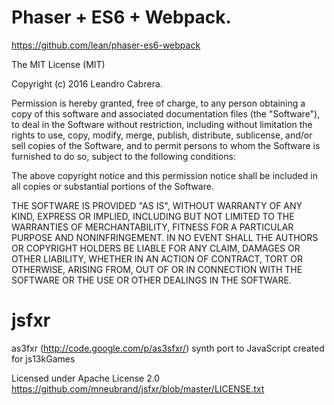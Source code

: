 # Phaser + ES6 + Webpack.

https://github.com/lean/phaser-es6-webpack

The MIT License (MIT)

Copyright (c) 2016 Leandro Cabrera.

Permission is hereby granted, free of charge, to any person obtaining a copy of
this software and associated documentation files (the "Software"), to deal in
the Software without restriction, including without limitation the rights to
use, copy, modify, merge, publish, distribute, sublicense, and/or sell copies of
the Software, and to permit persons to whom the Software is furnished to do so,
subject to the following conditions:

The above copyright notice and this permission notice shall be included in all
copies or substantial portions of the Software.

THE SOFTWARE IS PROVIDED "AS IS", WITHOUT WARRANTY OF ANY KIND, EXPRESS OR
IMPLIED, INCLUDING BUT NOT LIMITED TO THE WARRANTIES OF MERCHANTABILITY, FITNESS
FOR A PARTICULAR PURPOSE AND NONINFRINGEMENT. IN NO EVENT SHALL THE AUTHORS OR
COPYRIGHT HOLDERS BE LIABLE FOR ANY CLAIM, DAMAGES OR OTHER LIABILITY, WHETHER
IN AN ACTION OF CONTRACT, TORT OR OTHERWISE, ARISING FROM, OUT OF OR IN
CONNECTION WITH THE SOFTWARE OR THE USE OR OTHER DEALINGS IN THE SOFTWARE.

# jsfxr

as3fxr (http://code.google.com/p/as3sfxr/) synth port to JavaScript created for js13kGames

Licensed under Apache License 2.0 
https://github.com/mneubrand/jsfxr/blob/master/LICENSE.txt